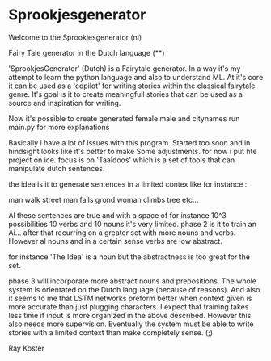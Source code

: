 # Sprookjesgenerator

Welcome to the Sprookjesgenerator (nl)

Fairy Tale generator in the Dutch language (**)

'SprookjesGenerator' (Dutch) is a Fairytale generator. In a way it's my attempt to learn the python language and also to understand ML. At it's core it can be used as a 'copilot' for writing stories within the classical fairytale genre.
It's goal is it to create meaningfull stories that can be used as a source and inspiration for writing.  

Now it's possible to create generated female male and citynames
run main.py for more explanations

Basically i have a lot of issues with this program. Started too soon and in hindsight looks like it's better to make
Some adjustments. for now i put hte project on ice. focus is on 'Taaldoos' which is a set of tools that can manipulate dutch sentences.

the idea is it to generate sentences in a limited contex like for instance :

man walk street
man falls grond 
woman climbs tree etc...

Al these sentences are true and with a space of for instance 10^3 possibilities 10 verbs and 10 nouns it's very limited.
phase 2 is it to train an Ai... after that recurring on a greater set with more nouns and verbs. However al nouns and in a certain sense verbs are low abstract.

for instance 'The Idea' is a noun but the abstractness is too great for the set. 

phase 3 will incorporate more abstract nouns and prepositions. The whole system is orientated on the Dutch language (because of reasons). And also it seems to me that LSTM networks preform better when context given is more accurate than just plugging characters. I expect that training takes less time if input is more organized in the above described. However this also needs more supervision. Eventually the system must be able to write stories with a limited context than make completely sense. (;)

Ray Koster



